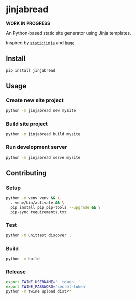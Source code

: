 # jinjabread

**WORK IN PROGRESS**

An Python-based static site generator using Jinja templates.

Inspired by [`staticjinja`](https://github.com/staticjinja/staticjinja) and [`hugo`](https://github.com/gohugoio/hugo).

## Install

```bash
pip install jinjabread
```

## Usage

### Create new site project

```bash
python -m jinjabread new mysite
```

### Build site project

```bash
python -m jinjabread build mysite
```

### Run development server

```bash
python -m jinjabread serve mysite
```

## Contributing

### Setup

```bash
python -m venv venv && \
  . venv/bin/activate && \
  pip install pip pip-tools --upgrade && \
  pip-sync requirements.txt
```

### Test

```bash
python -m unittest discover .
```

### Build

```bash
python -m build
```

### Release

```bash
export TWINE_USERNAME='__token__'
export TWINE_PASSWORD='secret-token'
python -m twine upload dist/*
```
